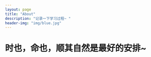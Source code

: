 ```yaml
---
layout: page
title: "About"
description: "记录一下学习过程~ " 
header-img: "img/blue.jpg"
---
```


# 时也，命也，顺其自然是最好的安排~





